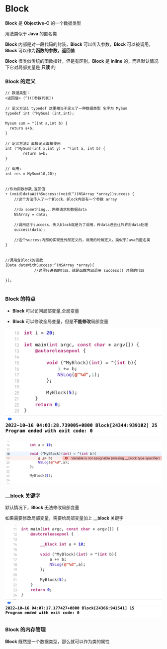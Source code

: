 # Block

**Block** 是 **Objective-C** 的一个数据类型

用法类似于 **Java** 的匿名类



**Block** 内部是对一段代码的封装，**Block** 可以传入参数，**Block** 可以被调用，**Block** 可以作为**函数的参数**，**返回值**



**Block** 很类似传统的函数指针，但是有区别，**Block** 是 **inline** 的，而且默认情况下它对局部变量是 **只读** 的

### Block 的定义

```objc
// 数据类型：
<返回值> (^)([参数列表])
  
// 定义方法1 typedef 这里相当于定义了一种数据类型 名字为 MySum
typedef int (^MySum) (int,int);

Mysum sum = ^(int a,int b) {
  return a+b;
}

// 定义方法2 直接定义直接使用  
int (^MySum)(int x,int y) = ^(int a, int b) {
		return a+b;
}

// 调用:
int res = MySum(10,20);


//作为函数参数,返回值
+ (void)dataWithSuccess:(void(^)(NSArray *array))success {
    //这个方法传入了一个Block，Block内部有一个参数 array

    //do something...网络请求到数据data
  	NSArray = data;

    //调用这个success，传入block就是为了调用，传data进去让外界对data处理
    success(data);
  	
  	//这个success内部的实现是外部定义的，调用的时候定义，类似于Java的匿名类
}


//调用含Block的函数
[Data dataWithSuccess:^(NSArray *array){
 			 //这里传进去的代码，就是函数内部调用 success() 时候的代码
  
}];
  
```



### Block 的特点

- **Block** 可以访问局部变量,全局变量

- **Block** 可以修改全局变量，但是**不能修改**局部变量 

![image](Images/Snipaste_2022-10-16_04-05-08.png)



![image](Images/Snipaste_2022-10-16_04-01-50.png)



### __block 关键字

默认情况下，**Block** 无法修改局部变量

如果需要修改局部变量，需要给局部变量加上 **__block** 关键字

![image](Images/Snipaste_2022-10-16_04-07-33.png)



### Block 的内存管理

**Block** 既然是一个数据类型，那么就可以作为类的属性

